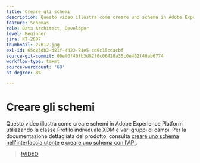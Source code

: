 ```yaml
---
title: Creare gli schemi
description: Questo video illustra come creare uno schema in Adobe Experience Platform utilizzando la classe Profilo individuale XDM e vari gruppi di campi.
feature: Schemas
role: Data Architect, Developer
level: Beginner
jira: KT-2697
thumbnail: 27012.jpg
exl-id: 65c83db2-d81f-4422-81e5-cd9c15cdacbf
source-git-commit: 00ef0f40fb3d82f0c06428a35c0e402f46ab6774
workflow-type: tm+mt
source-wordcount: '69'
ht-degree: 8%

---
```


# Creare gli schemi

Questo video illustra come creare schemi in Adobe Experience Platform utilizzando la classe Profilo individuale XDM e vari gruppi di campi. Per la documentazione dettagliata del prodotto, consulta [creare uno schema nell&#39;interfaccia utente](https://experienceleague.adobe.com/docs/experience-platform/xdm/tutorials/create-schema-ui.html?lang=it) e [creare uno schema con l&#39;API](https://experienceleague.adobe.com/docs/experience-platform/xdm/tutorials/create-schema-api.html?lang=it).

>[!VIDEO](https://video.tv.adobe.com/v/27012?learn=on)